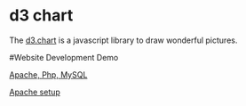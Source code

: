 
# d3 chart

The [d3.chart](http://misoproject.com/d3-chart/) is a javascript library to draw wonderful pictures.


#Website Development Demo

[Apache, Php, MySQL](http://www.cnblogs.com/cndavidwang/p/3306688.html)

[Apache setup](https://kevincodeidea.wordpress.com/)
